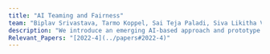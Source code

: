```yaml
---
title: "AI Teaming and Fairness" 
team: "Biplav Srivastava, Tarmo Koppel, Sai Teja Paladi, Siva Likitha Valluru"  
description: "We introduce an emerging AI-based approach and prototype system for assisting team formation when researchers respond to calls for proposals from funding agencies. This is an instance of the general problem of building teams when demand opportunities come periodically and potential members may vary over time. The novelties of our approach are that we: (a) extract technical skills needed about researchers and calls from multiple data sources and normalize them using Natural Language Processing (NLP) techniques, (b) build a prototype solution based on matching and teaming based on constraints, (c) describe initial feedback about system from researchers at a University to deploy, and (d) create and publish a dataset that others can use. [More Details](https://ai4society.github.io/teaming/)"    
Relevant_Papers: "[2022-4](../papers#2022-4)"
---
```



